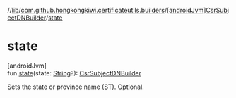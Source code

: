 //[lib](../../../index.md)/[com.github.hongkongkiwi.certificateutils.builders](../index.md)/[[androidJvm]CsrSubjectDNBuilder](index.md)/[state](state.md)

# state

[androidJvm]\
fun [state](state.md)(state: [String](https://kotlinlang.org/api/latest/jvm/stdlib/kotlin/-string/index.html)?): [CsrSubjectDNBuilder](index.md)

Sets the state or province name (ST). Optional.

